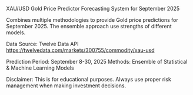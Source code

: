 XAU/USD Gold Price Predictor
Forecasting System for September 2025

Combines multiple methodologies to provide Gold price predictions for September 2025. 
The ensemble approach use strengths of different models.

Data Source: Twelve Data API
https://twelvedata.com/markets/300755/commodity/xau-usd

Prediction Period: September 8-30, 2025
Methods: Ensemble of Statistical & Machine Learning Models

Disclaimer: 
This is for educational purposes. Always use proper risk management when making investment decisions.
